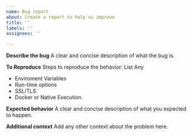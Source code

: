 ```yaml
---
name: Bug report
about: Create a report to help us improve
title: ''
labels: ''
assignees: ''

---
```


**Describe the bug**
A clear and concise description of what the bug is.

**To Reproduce**
Steps to reproduce the behavior:
List Any
 - Enviroment Variables
 - Run-time options
 - SSL/TLS
 - Docker or Native Execution.

**Expected behavior**
A clear and concise description of what you expected to happen.

**Additional context**
Add any other context about the problem here.
